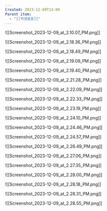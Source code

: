 ```yaml
---
Created: 2023-12-09T14:09
Parent item:
  - "[[학생발표]]"
---
```

![[Screenshot_2023-12-09_at_2.10.07_PM.png]]

![[Screenshot_2023-12-09_at_2.18.36_PM.png]]

![[Screenshot_2023-12-09_at_2.18.49_PM.png]]

![[Screenshot_2023-12-09_at_2.19.09_PM.png]]

![[Screenshot_2023-12-09_at_2.19.40_PM.png]]

![[Screenshot_2023-12-09_at_2.21.28_PM.png]]

![[Screenshot_2023-12-09_at_2.22.09_PM.png]]

![[Screenshot_2023-12-09_at_2.22.33_PM.png]]

![[Screenshot_2023-12-09_at_2.23.19_PM.png]]

![[Screenshot_2023-12-09_at_2.24.10_PM.png]]

![[Screenshot_2023-12-09_at_2.24.46_PM.png]]

![[Screenshot_2023-12-09_at_2.24.57_PM.png]]

![[Screenshot_2023-12-09_at_2.26.49_PM.png]]

![[Screenshot_2023-12-09_at_2.27.06_PM.png]]

![[Screenshot_2023-12-09_at_2.27.35_PM.png]]

![[Screenshot_2023-12-09_at_2.28.00_PM.png]]

![[Screenshot_2023-12-09_at_2.28.18_PM.png]]

![[Screenshot_2023-12-09_at_2.28.31_PM.png]]

![[Screenshot_2023-12-09_at_2.28.55_PM.png]]